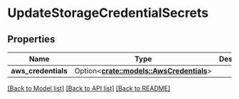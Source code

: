 # UpdateStorageCredentialSecrets

## Properties

Name | Type | Description | Notes
------------ | ------------- | ------------- | -------------
**aws_credentials** | Option<[**crate::models::AwsCredentials**](AwsCredentials.md)> |  | [optional]

[[Back to Model list]](../README.md#documentation-for-models) [[Back to API list]](../README.md#documentation-for-api-endpoints) [[Back to README]](../README.md)


